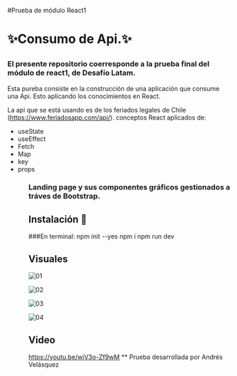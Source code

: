 #Prueba de módulo React1<h1/>
✨Consumo de Api.✨


### El presente repositorio coerresponde a la prueba final del módulo de react1, de Desafío Latam.
Esta pureba consiste en la construcción de una aplicación que consume una Api.
Esto aplicando los conocimientos en React.<p/>

La api que se está usando es de los feriados legales de Chile (https://www.feriadosapp.com/api/).
conceptos React aplicados de:<p/>
<ul>
  <li>useState</li>
  <li>useEffect</li>
  <li>Fetch</li>
  <li>Map</li>
  <li>key</li>
  <li>props</li>
  <ul/>

### Landing page y sus componentes gráficos gestionados a tráves de Bootstrap.

## Instalación 🔧
###En terminal:
npm init --yes
npm i
npm run dev

## Visuales 
![01](https://github.com/Droopytex/react_feriados_api/assets/151586858/f05aacf2-5995-4e14-a40e-f415eff198c3)

![02](https://github.com/Droopytex/react_feriados_api/assets/151586858/fe5b87de-7dac-4725-8ca7-0ebbff9973aa)

![03](https://github.com/Droopytex/react_feriados_api/assets/151586858/c76bbd17-3919-40e8-9fe6-6ddbe050a58d)

![04](https://github.com/Droopytex/react_feriados_api/assets/151586858/fc9d6382-73b3-485d-8f79-c702552c9080)

## Video
https://youtu.be/wiV3o-Zf9wM
** Prueba desarrollada por Andrés Velásquez

